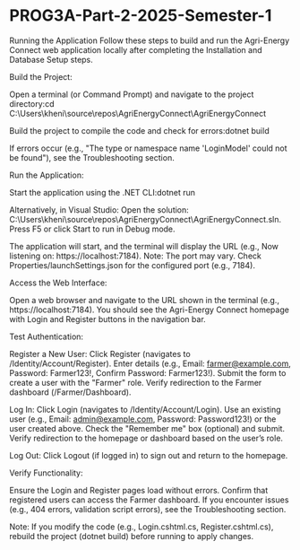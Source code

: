 # PROG3A-Part-2-2025-Semester-1
Running the Application
Follow these steps to build and run the Agri-Energy Connect web application locally after completing the Installation and Database Setup steps.

Build the Project:

Open a terminal (or Command Prompt) and navigate to the project directory:cd C:\Users\kheni\source\repos\AgriEnergyConnect\AgriEnergyConnect


Build the project to compile the code and check for errors:dotnet build


If errors occur (e.g., "The type or namespace name 'LoginModel' could not be found"), see the Troubleshooting section.


Run the Application:

Start the application using the .NET CLI:dotnet run


Alternatively, in Visual Studio:
Open the solution: C:\Users\kheni\source\repos\AgriEnergyConnect\AgriEnergyConnect.sln.
Press F5 or click Start to run in Debug mode.


The application will start, and the terminal will display the URL (e.g., Now listening on: https://localhost:7184).
Note: The port may vary. Check Properties/launchSettings.json for the configured port (e.g., 7184).


Access the Web Interface:

Open a web browser and navigate to the URL shown in the terminal (e.g., https://localhost:7184).
You should see the Agri-Energy Connect homepage with Login and Register buttons in the navigation bar.


Test Authentication:

Register a New User:
Click Register (navigates to /Identity/Account/Register).
Enter details (e.g., Email: farmer@example.com, Password: Farmer123!, Confirm Password: Farmer123!).
Submit the form to create a user with the "Farmer" role.
Verify redirection to the Farmer dashboard (/Farmer/Dashboard).


Log In:
Click Login (navigates to /Identity/Account/Login).
Use an existing user (e.g., Email: admin@example.com, Password: Password123!) or the user created above.
Check the "Remember me" box (optional) and submit.
Verify redirection to the homepage or dashboard based on the user’s role.


Log Out:
Click Logout (if logged in) to sign out and return to the homepage.




Verify Functionality:

Ensure the Login and Register pages load without errors.
Confirm that registered users can access the Farmer dashboard.
If you encounter issues (e.g., 404 errors, validation script errors), see the Troubleshooting section.



Note: If you modify the code (e.g., Login.cshtml.cs, Register.cshtml.cs), rebuild the project (dotnet build) before running to apply changes.
